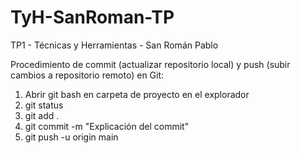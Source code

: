 # TyH-SanRoman-TP
TP1 - Técnicas y Herramientas - San Román Pablo

Procedimiento de commit (actualizar repositorio local) y push (subir cambios a repositorio remoto) en Git:
1) Abrir git bash en carpeta de proyecto en el explorador
2) git status
3) git add .
4) git commit -m "Explicación del commit"
5) git push -u origin main
